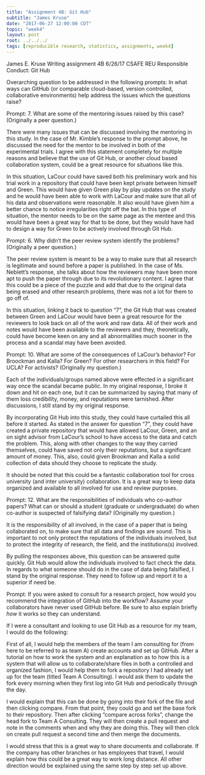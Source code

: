 ```yaml
---
title: "Assignment 4B: Git Hub"
subtitle: "James Kruse"
date: "2017-06-27 12:00:00 CDT"
topic: "week4"
layout: post
root: ../../../
tags: [reproducible research, statistics, assignments, week4]
---
```



James E. Kruse
Writing assignment 4B
6/26/17
CSAFE REU
Responsible Conduct: Git Hub

Overarching question to be addressed in the following prompts: 
   In what ways can GitHub (or comparable cloud-based, version controlled, collaborative environments) help address the issues which the questions raise?

Prompt: 
7.   What are some of the mentoring issues raised by this case? (Originally a peer question.)


   There were many issues that can be discussed involving the mentoring in this study. In the case of Mr. Kimble’s response to the prompt above, he discussed the need for the mentor to be involved in both of the experimental trials. I agree with this statement completely for multiple reasons and believe that the use of Git Hub, or another cloud based collaboration system, could be a great resource for situations like this. 

   In this situation, LaCour could have saved both his preliminary work and his trial work in a repository that could have been kept private between himself and Green. This would have given Green play by play updates on the study and he would have been able to work with LaCour and make sure that all of his data and observations were reasonable. It also would have given him a better chance to notice irregularities right off the bat. In this type of situation, the mentor needs to be on the same page as the mentee and this would have been a great way for that to be done, but they would have had to design a way for Green to be actively involved through Git Hub. 

Prompt: 
6. Why didn’t the peer review system identify the problems? (Originally a peer question.)

   The peer review system is meant to be a way to make sure that all research is legitimate and sound before a paper is published. In the case of Ms. Neblett’s response, she talks about how the reviewers may have been more apt to push the paper through due to its revolutionary content. I agree that this could be a piece of the puzzle and add that due to the original data being erased and other research problems, there was not a lot for them to go off of. 

   In this situation, linking it back to question “7”, the Git Hub that was created between Green and LaCour would have been a great resource for the reviewers to look back on all of the work and raw data. All of their work and notes would have been available to the reviewers and they, theoretically, could have become keen on any and all abnormalities much sooner in the process and a scandal may have been avoided. 

Prompt: 
10.  What are some of the consequences of LaCour’s behavior? For Broockman and Kalla? For Green? For other researchers in this field? For UCLA? For activists? (Originally my question.)

   Each of the individuals/groups named above were effected in a significant way once the scandal became public. In my original response, I broke it down and hit on each one, but it can be summarized by saying that many of them loss credibility, money, and reputations were tarnished. After discussions, I still stand by my original response. 

   By incorporating Git Hub into this study, they could have curtailed this all before it started. As stated in the answer for question “7”, they could have created a private repository that would have allowed LaCour, Green, and an on sight advisor from LaCour’s school to have access to the data and catch the problem. This, along with other changes to the way they carried themselves, could have saved not only their reputations, but a significant amount of money. This, also, could given Brookman and Kalla a solid collection of data should they choose to replicate the study. 

   It should be noted that this could be a fantastic collaboration tool for cross university (and inter university) collaboration. It is a great way to keep data organized and available to all involved for use and review purposes. 

Prompt: 
12. What are the responsibilities of individuals who co-author papers? What can or should a student (graduate or undergraduate) do when co-author is suspected of falsifying data? (Originally my question.)

   It is the responsibility of all involved, in the case of a paper that is being collaborated on, to make sure that all data and findings are sound. This is important to not only protect the reputations of the individuals involved, but to protect the integrity of research, the field, and the institutions(s) involved.

   By pulling the responses above, this question can be answered quite quickly. Git Hub would allow the individuals involved to fact check the data. In regards to what someone should do in the case of data being falsified, I stand by the original response. They need to follow up and report it to a superior if need be. 
 
Prompt: 
   If you were asked to consult for a research project, how would you recommend the integration of GitHub into the workflow? Assume your collaborators have never used GitHub before. Be sure to also explain briefly *how* it works so they can understand.

   If I were a consultant and looking to use Git Hub as a resource for my team, I would do the following: 
   
   First of all, I would help the members of the team I am consulting for (from here to be referred to as team A) create accounts and set up GitHub. After a tutorial on how to work the system and an explanation as to how this is a system that will allow us to collaborate/share files in both a controlled and organized fashion, I would help them to fork a repository I had already set up for the team (titled Team A Consulting). I would ask them to update the fork every morning when they first log into Git Hub and periodically through the day.
   
   I would explain that this can be done by going into their fork of the file and then clicking compare. From that point, they could go and set the base fork to their repository. Then after clicking “compare across forks”, change the head fork to Team A Consulting. They will then create a pull request and note in the comments when and why they are doing this. They will then click on create pull request a second time and then merge the documents. 
   
   I would stress that this is a great way to share documents and collaborate. If the company has other branches or has employees that travel, I would explain how this could be a great way to work long distance. All other direction would be explained using the same step by step set up above. 






 







 



